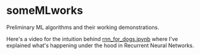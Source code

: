 # someMLworks
Preliminary ML algorithms and their working demonstrations.

Here's a video for the intuition behind [rnn_for_dogs.ipynb](https://youtu.be/iPtMR7r20cQ) where I've explained what's happening under the hood in Recurrent Neural Networks.
